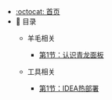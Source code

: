 - [:octocat: 首页](/)
- :memo: 目录
   - 羊毛相关
     
     - [第1节：认识青龙面板](./md/wool/2022-3-11-第一节-青龙面板.md)

   - 工具相关

     - [第1节：IDEA热部署](./md/tools/2022-3-11-第一节-IDEA热部署.md)